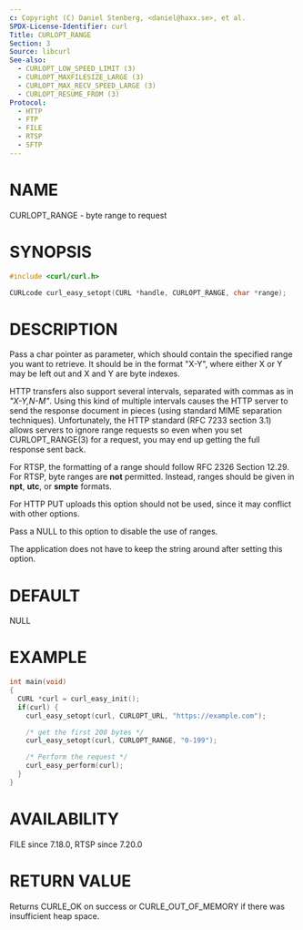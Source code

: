 ```yaml
---
c: Copyright (C) Daniel Stenberg, <daniel@haxx.se>, et al.
SPDX-License-Identifier: curl
Title: CURLOPT_RANGE
Section: 3
Source: libcurl
See-also:
  - CURLOPT_LOW_SPEED_LIMIT (3)
  - CURLOPT_MAXFILESIZE_LARGE (3)
  - CURLOPT_MAX_RECV_SPEED_LARGE (3)
  - CURLOPT_RESUME_FROM (3)
Protocol:
  - HTTP
  - FTP
  - FILE
  - RTSP
  - SFTP
---
```


# NAME

CURLOPT_RANGE - byte range to request

# SYNOPSIS

~~~c
#include <curl/curl.h>

CURLcode curl_easy_setopt(CURL *handle, CURLOPT_RANGE, char *range);
~~~

# DESCRIPTION

Pass a char pointer as parameter, which should contain the specified range you
want to retrieve. It should be in the format "X-Y", where either X or Y may be
left out and X and Y are byte indexes.

HTTP transfers also support several intervals, separated with commas as in
*"X-Y,N-M"*. Using this kind of multiple intervals causes the HTTP server
to send the response document in pieces (using standard MIME separation
techniques). Unfortunately, the HTTP standard (RFC 7233 section 3.1) allows
servers to ignore range requests so even when you set CURLOPT_RANGE(3)
for a request, you may end up getting the full response sent back.

For RTSP, the formatting of a range should follow RFC 2326 Section 12.29. For
RTSP, byte ranges are **not** permitted. Instead, ranges should be given in
**npt**, **utc**, or **smpte** formats.

For HTTP PUT uploads this option should not be used, since it may conflict with
other options.

Pass a NULL to this option to disable the use of ranges.

The application does not have to keep the string around after setting this
option.

# DEFAULT

NULL

# EXAMPLE

~~~c
int main(void)
{
  CURL *curl = curl_easy_init();
  if(curl) {
    curl_easy_setopt(curl, CURLOPT_URL, "https://example.com");

    /* get the first 200 bytes */
    curl_easy_setopt(curl, CURLOPT_RANGE, "0-199");

    /* Perform the request */
    curl_easy_perform(curl);
  }
}
~~~

# AVAILABILITY

FILE since 7.18.0, RTSP since 7.20.0

# RETURN VALUE

Returns CURLE_OK on success or
CURLE_OUT_OF_MEMORY if there was insufficient heap space.
